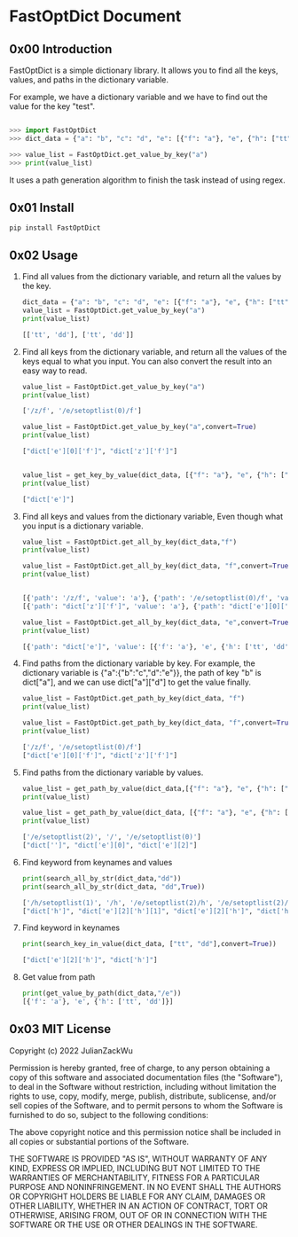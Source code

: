# FastOptDict Document

## 0x00 Introduction

FastOptDict is a simple dictionary library. It allows you to find all the keys, values, and paths in the dictionary variable. 

For example, we have a dictionary variable and we have to find out the value for the key "test".

```python

>>> import FastOptDict
>>> dict_data = {"a": "b", "c": "d", "e": [{"f": "a"}, "e", {"h": ["tt", "dd"]}], "h": ["tt", "dd"], "i": "c","z": {"f": "a","t":{"x":"z"}}}

>>> value_list = FastOptDict.get_value_by_key("a")
>>> print(value_list)
```

It uses a path generation algorithm to finish the task instead of using regex.


## 0x01 Install

```
pip install FastOptDict
```

## 0x02 Usage

1. Find all values from the dictionary variable, and return all the values by the key.

   ```python
   dict_data = {"a": "b", "c": "d", "e": [{"f": "a"}, "e", {"h": ["tt", "dd"]}], "h": ["tt", "dd"], "i": "c","z": {"f": "a","t":{"x":"z"}}}
   value_list = FastOptDict.get_value_by_key("a")
   print(value_list)
   
   [['tt', 'dd'], ['tt', 'dd']]
   ```

2. Find all keys from the dictionary variable, and return all the values of the keys equal to what you input. You can also convert the result into an easy way to read.

   ```python
   value_list = FastOptDict.get_value_by_key("a")
   print(value_list)
   
   ['/z/f', '/e/setoptlist(0)/f']
   
   value_list = FastOptDict.get_value_by_key("a",convert=True)
   print(value_list)
   
   ["dict['e'][0]['f']", "dict['z']['f']"]
   
   
   value_list = get_key_by_value(dict_data, [{"f": "a"}, "e", {"h": ["tt", "dd"]}], convert=True)
   print(value_list)
   
   ["dict['e']"]
   ```

3. Find all keys and values from the dictionary variable, Even though what you input is a dictionary variable.

   ```python
   value_list = FastOptDict.get_all_by_key(dict_data,"f")
   print(value_list)
   
   value_list = FastOptDict.get_all_by_key(dict_data, "f",convert=True)
   print(value_list)
   
   
   [{'path': '/z/f', 'value': 'a'}, {'path': '/e/setoptlist(0)/f', 'value': 'a'}]
   [{'path': "dict['z']['f']", 'value': 'a'}, {'path': "dict['e'][0]['f']", 'value': 'a'}]
   
   value_list = FastOptDict.get_all_by_key(dict_data, "e",convert=True)
   print(value_list)
   
   [{'path': "dict['e']", 'value': [{'f': 'a'}, 'e', {'h': ['tt', 'dd']}]}]
   
   ```

4. Find paths from the dictionary variable by key. For example, the dictionary variable is {"a":{"b":"c","d":"e"}}, the path of key "b" is dict["a"], and we can use dict\["a"]["d"] to get the value finally.

   ```python
   value_list = FastOptDict.get_path_by_key(dict_data, "f")
   print(value_list)
   
   value_list = FastOptDict.get_path_by_key(dict_data, "f",convert=True)
   print(value_list)
   
   ['/z/f', '/e/setoptlist(0)/f']
   ["dict['e'][0]['f']", "dict['z']['f']"]
   ```

5. Find paths from the dictionary variable by values.

   ```python
   value_list = get_path_by_value(dict_data,[{"f": "a"}, "e", {"h": ["tt", "dd"]}])
   print(value_list)
   
   value_list = get_path_by_value(dict_data, [{"f": "a"}, "e", {"h": ["tt", "dd"]}],convert=True)
   print(value_list)
   
   ['/e/setoptlist(2)', '/', '/e/setoptlist(0)']
   ["dict['']", "dict['e'][0]", "dict['e'][2]"]
   ```

6. Find keyword from keynames and values

   ```python
   print(search_all_by_str(dict_data,"dd"))
   print(search_all_by_str(dict_data, "dd",True))
   
   ['/h/setoptlist(1)', '/h', '/e/setoptlist(2)/h', '/e/setoptlist(2)/h/setoptlist(1)']
   ["dict['h']", "dict['e'][2]['h'][1]", "dict['e'][2]['h']", "dict['h'][1]"]
   ```

7. Find keyword in keynames

   ```python
   print(search_key_in_value(dict_data, ["tt", "dd"],convert=True))
   
   ["dict['e'][2]['h']", "dict['h']"]
   ```

8. Get value from path

   ```python
   print(get_value_by_path(dict_data,"/e"))
   [{'f': 'a'}, 'e', {'h': ['tt', 'dd']}]
   ```

   

## 0x03 MIT License

Copyright (c) 2022 JulianZackWu

Permission is hereby granted, free of charge, to any person obtaining a copy of this software and associated documentation files (the "Software"), to deal in the Software without restriction, including without limitation the rights to use, copy, modify, merge, publish, distribute, sublicense, and/or sell copies of the Software, and to permit persons to whom the Software is furnished to do so, subject to the following conditions:

The above copyright notice and this permission notice shall be included in all copies or substantial portions of the Software.

THE SOFTWARE IS PROVIDED "AS IS", WITHOUT WARRANTY OF ANY KIND, EXPRESS OR IMPLIED, INCLUDING BUT NOT LIMITED TO THE WARRANTIES OF MERCHANTABILITY, FITNESS FOR A PARTICULAR PURPOSE AND NONINFRINGEMENT. IN NO EVENT SHALL THE AUTHORS OR COPYRIGHT HOLDERS BE LIABLE FOR ANY CLAIM, DAMAGES OR OTHER LIABILITY, WHETHER IN AN ACTION OF CONTRACT, TORT OR OTHERWISE, ARISING FROM, OUT OF OR IN CONNECTION WITH THE SOFTWARE OR THE USE OR OTHER DEALINGS IN THE SOFTWARE.
